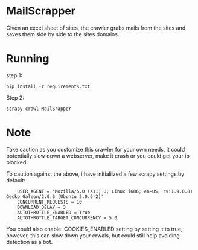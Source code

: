 
# MailScrapper

Given an excel sheet of sites, the crawler grabs mails from the sites and saves them side by side to the sites domains.

# Running

step 1:
    
    pip install -r requirements.txt

Step 2:
    
    scrapy crawl MailSrapper
    
# Note

Take caution as you customize this crawler for your own needs, it could potentially slow down a webserver, make it crash or you could get your ip blocked. 

To caution against the above, i have initialiized a few scrapy settings by default:

        USER_AGENT = 'Mozilla/5.0 (X11; U; Linux i686; en-US; rv:1.9.0.8) Gecko Galeon/2.0.6 (Ubuntu 2.0.6-2)'
        CONCURRENT_REQUESTS = 10
        DOWNLOAD_DELAY = 3
        AUTOTHROTTLE_ENABLED = True
        AUTOTHROTTLE_TARGET_CONCURRENCY = 5.0
        
You could also enable: COOKIES_ENABLED  setting by setting it to true, however, this can slow down your crwals, but could still help avoiding detection as a bot.

